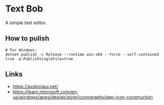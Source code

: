 # Text Bob

A simple text editor.

## How to pulish

```
# For Windows:
dotnet publish -c Release --runtime win-x64 --force --self-contained true -p:PublishSingleFile=true
```

## Links

- https://avaloniaui.net/
- https://learn.microsoft.com/en-us/windows/apps/design/style/iconography/app-icon-construction
